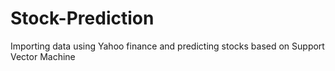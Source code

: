 # Stock-Prediction
Importing data using Yahoo finance and predicting stocks based on Support Vector Machine

